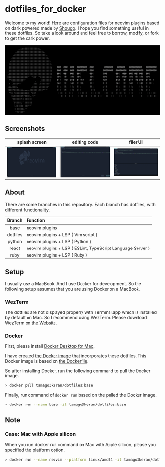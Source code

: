 # dotfiles_for_docker
Welcome to my world! Here are configuration files for neovim plugins based on dark powered made by [Shougo](https://github.com/Shougo). I hope you find something useful in these dotfiles. So take a look around and feel free to borrow, modify, or fork to get the dark power.

<img src="https://raw.githubusercontent.com/tamago3keran/images/main/dotfiles_for_docker/image_01.png">

## Screenshots

|splash screen|editing code|filer UI|
|:--:|:--:|:--:|
|<img src="https://raw.githubusercontent.com/tamago3keran/images/main/dotfiles_for_docker/image_02.png">|<img src="https://raw.githubusercontent.com/tamago3keran/images/main/dotfiles_for_docker/image_03.png">|<img src="https://raw.githubusercontent.com/tamago3keran/images/main/dotfiles_for_docker/image_04.png">|

## About
There are some branches in this repository. Each branch has dotfiles, with different functionality.

|Branch|Function|
|:--:|:--|
|base|neovim plugins|
|dotfiles|neovim plugins + LSP ( Vim script )|
|python|neovim plugins + LSP ( Python )|
|react|neovim plugins + LSP ( ESLint, TypeScript Language Server )|
|ruby|neovim plugins + LSP ( Ruby )|

## Setup
I usually use a MacBook. And I use Docker for development. So the following setup assumes that you are using Docker on a MacBook.

### WezTerm
The dotfiles are not displayed properly with Terminal.app which is installed by default on Mac. So I recommend using WezTerm. Please download WezTerm on [the Website](https://wezfurlong.org/wezterm/index.html).

### Docker
First, please install [Docker Desktop for Mac](https://docs.docker.com/desktop/install/mac-install/).

I have created [the Docker image](https://hub.docker.com/repository/docker/tamago3keran/dotfiles/tags?name=base) that incorporates these dotfiles. This Docker image is based on [the Dockerfile](https://github.com/tamago3keran/Dockerfiles/blob/master/base/Dockerfile).

So after installing Docker, run the following command to pull the Docker image.

```bash
> docker pull tamago3keran/dotfiles:base
```

Finally, run command of `docker run` based on the pulled the Docker image.

```bash
> docker run --name base -it tamago3keran/dotfiles:base
```

## Note
### Case: Mac with Apple silicon
When you run docker run command on Mac with Apple silicon, please you specified the platform option.

```bash
> docker run --name neovim --platform linux/amd64 -it tamago3keran/dotfiles:neovim
```
